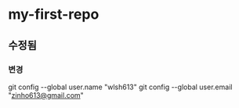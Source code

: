 # my-first-repo
## 수정됨
### 변경

git config --global user.name "wlsh613"
git config --global user.email "zinho613@gmail.com"